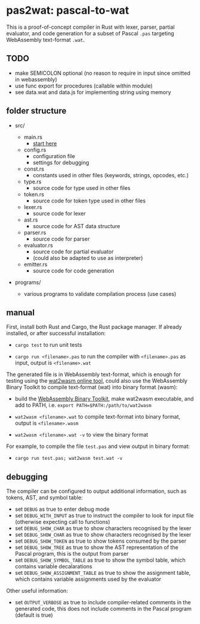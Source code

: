 # pas2wat: pascal-to-wat

This is a proof-of-concept compiler in Rust with lexer, parser, partial evaluator, and code generation for a subset of Pascal `.pas` targeting WebAssembly text-format `.wat`.

## TODO

- make SEMICOLON optional (no reason to require in input since omitted in webassembly)
- use func export for procedures (callable within module)
- see data.wat and data.js for implementing string using memory

## folder structure

- src/
    - main.rs
        - [start here](https://github.com/michaelsjoeberg/pas2wat/blob/main/src/main.rs)
    - config.rs
        - configuration file
        - settings for debugging
    - const.rs
        - constants used in other files (keywords, strings, opcodes, etc.)
    - type.rs
        - source code for type used in other files
    - token.rs
        - source code for token type used in other files
    - lexer.rs
        - source code for lexer
    - ast.rs
        - source code for AST data structure
    - parser.rs
        - source code for parser
    - evaluator.rs
        - source code for partial evaluator
        - (could also be adapted to use as interpreter)
    - emitter.rs
        - source code for code generation

- programs/
    - various programs to validate compilation process (use cases)

## manual

First, install both Rust and Cargo, the Rust package manager. If already installed, or after successful installation:

- `cargo test` to run unit tests

- `cargo run <filename>.pas` to run the compiler with `<filename>.pas` as input, output is `<filename>.wat`

The generated file is in WebAssembly text-format, which is enough for testing using the [wat2wasm online tool](https://webassembly.github.io/wabt/demo/wat2wasm/), could also use the WebAssembly Binary Toolkit to compile text-format (wat) into binary format (wasm):

- build the [WebAssembly Binary Toolkit](https://github.com/WebAssembly/wabt), make wat2wasm executable, and add to PATH, i.e. `export PATH=$PATH:/path/to/wat2wasm`

- `wat2wasm <filename>.wat` to compile text-format into binary format, output is `<filename>.wasm`
    
- `wat2wasm <filename>.wat -v` to view the binary format

For example, to compile the file `test.pas` and view output in binary format: 

- `cargo run test.pas; wat2wasm test.wat -v`

## debugging

The compiler can be configured to output additional information, such as tokens, AST, and symbol table:

- set `DEBUG` as true to enter debug mode
- set `DEBUG_WITH_INPUT` as true to instruct the compiler to look for input file (otherwise expecting call to functions)
- set `DEBUG_SHOW_CHAR` as true to show characters recognised by the lexer
- set `DEBUG_SHOW_CHAR` as true to show characters recognised by the lexer
- set `DEBUG_SHOW_TOKEN` as true to show tokens consumed by the parser
- set `DEBUG_SHOW_TREE` as true to show the AST representation of the Pascal program, this is the output from parser
- set `DEBUG_SHOW_SYMBOL_TABLE` as true to show the symbol table, which contains variable decalarations
- set `DEBUG_SHOW_ASSIGNMENT_TABLE` as true to show the assignment table, which contains variable assignments used by the evaluator

Other useful information:

- set `OUTPUT_VERBOSE` as true to include compiler-related comments in the generated code, this does not include comments in the Pascal program (default is true)